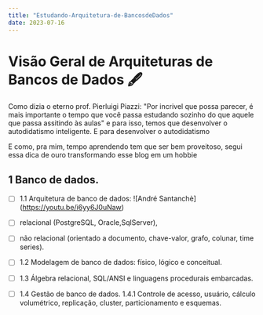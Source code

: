 ```yaml
---
title: "Estudando-Arquitetura-de-BancosdeDados"
date: 2023-07-16
---
```


# Visão Geral de Arquiteturas de Bancos de Dados 🖋️

Como dizia o eterno prof. Pierluigi Piazzi: "Por incrivel que possa parecer, é mais 
importante o tempo que você passa estudando sozinho do que aquele que passa assitindo às aulas" 
e para isso, temos que desenvolver o autodidatismo inteligente. E para desenvolver o autodidatismo

E como, pra mim, tempo aprendendo tem que ser bem proveitoso, segui essa dica de ouro transformando esse blog em um hobbie

##  1 Banco de dados. 
- [ ] 1.1 Arquitetura de banco de dados: ![André Santanchè] (https://youtu.be/i6yy6J0uNaw)
- [ ] relacional (PostgreSQL, Oracle,SqlServer), 
- [ ] não relacional (orientado a documento, chave-valor, grafo, colunar, time series). 


- [ ] 1.2 Modelagem de banco de dados: físico, lógico e conceitual.
- [ ]  1.3 Álgebra relacional, SQL/ANSI e linguagens procedurais embarcadas.
- [ ]  1.4 Gestão de banco de dados. 1.4.1 Controle de acesso, usuário, cálculo volumétrico, replicação, cluster, particionamento e esquemas. 

